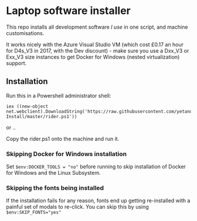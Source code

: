 # Laptop software installer

This repo installs all development software _I use_ in one script, and machine customisations.

It works nicely with the Azure Visual Studio VM (which cost £0.17 an hour for D4s_V3 in 2017, with the Dev discount) - make sure you use a Dxx_V3 or Exx_V3 size instances to get Docker for Windows (nested virtualization) support.

## Installation

Run this in a Powershell administrator shell:

    iex ((new-object net.webclient).DownloadString('https://raw.githubusercontent.com/yetanotherchris/Laptop-Install/master/rider.ps1'))
    
or ..

Copy the rider.ps1 onto the machine and run it.

### Skipping Docker for Windows installation
Set `$env:DOCKER_TOOLS = "no"` before running to skip installation of Docker for Windows and the Linux Subsystem.

### Skipping the fonts being installed
If the installation fails for any reason, fonts end up getting re-installed with a painful set of modals to re-click. You can skip this by using `$env:SKIP_FONTS="yes"`
